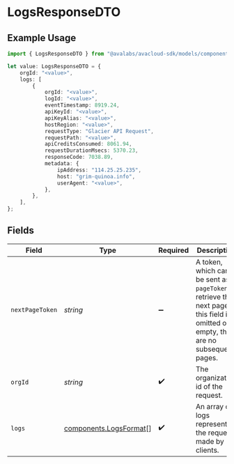 # LogsResponseDTO

## Example Usage

```typescript
import { LogsResponseDTO } from "@avalabs/avacloud-sdk/models/components";

let value: LogsResponseDTO = {
    orgId: "<value>",
    logs: [
        {
            orgId: "<value>",
            logId: "<value>",
            eventTimestamp: 8919.24,
            apiKeyId: "<value>",
            apiKeyAlias: "<value>",
            hostRegion: "<value>",
            requestType: "Glacier API Request",
            requestPath: "<value>",
            apiCreditsConsumed: 8061.94,
            requestDurationMsecs: 5370.23,
            responseCode: 7038.89,
            metadata: {
                ipAddress: "114.25.25.235",
                host: "grim-quinoa.info",
                userAgent: "<value>",
            },
        },
    ],
};
```

## Fields

| Field                                                                                                                                  | Type                                                                                                                                   | Required                                                                                                                               | Description                                                                                                                            |
| -------------------------------------------------------------------------------------------------------------------------------------- | -------------------------------------------------------------------------------------------------------------------------------------- | -------------------------------------------------------------------------------------------------------------------------------------- | -------------------------------------------------------------------------------------------------------------------------------------- |
| `nextPageToken`                                                                                                                        | *string*                                                                                                                               | :heavy_minus_sign:                                                                                                                     | A token, which can be sent as `pageToken` to retrieve the next page. If this field is omitted or empty, there are no subsequent pages. |
| `orgId`                                                                                                                                | *string*                                                                                                                               | :heavy_check_mark:                                                                                                                     | The organization id of the request.                                                                                                    |
| `logs`                                                                                                                                 | [components.LogsFormat](../../models/components/logsformat.md)[]                                                                       | :heavy_check_mark:                                                                                                                     | An array of logs representing the requests made by clients.                                                                            |